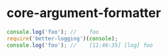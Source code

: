 # core-argument-formatter

```js
console.log('foo'); //    foo
require('better-logging')(console);
console.log('foo'); //    [11:46:35] [log] foo
```
